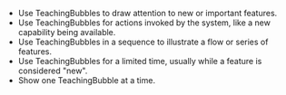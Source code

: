 - Use TeachingBubbles to draw attention to new or important features.
- Use TeachingBubbles for actions invoked by the system, like a new capability being available.
- Use TeachingBubbles in a sequence to illustrate a flow or series of features.
- Use TeachingBubbles for a limited time, usually while a feature is considered "new".
- Show one TeachingBubble at a time.
